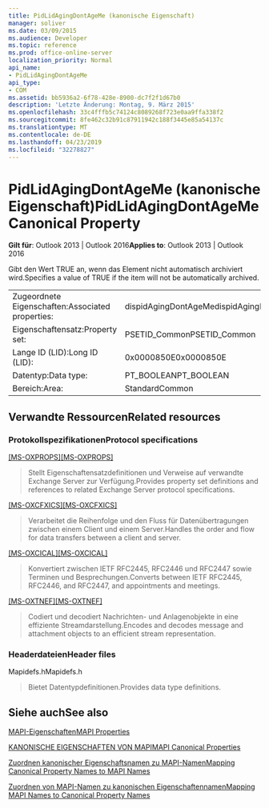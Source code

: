 ```yaml
---
title: PidLidAgingDontAgeMe (kanonische Eigenschaft)
manager: soliver
ms.date: 03/09/2015
ms.audience: Developer
ms.topic: reference
ms.prod: office-online-server
localization_priority: Normal
api_name:
- PidLidAgingDontAgeMe
api_type:
- COM
ms.assetid: bb5936a2-6f78-428e-8900-dc7f2f1d67b0
description: 'Letzte Änderung: Montag, 9. März 2015'
ms.openlocfilehash: 33c4fffb5c74124c8089268f723e0aa9ffa338f2
ms.sourcegitcommit: 8fe462c32b91c87911942c188f3445e85a54137c
ms.translationtype: MT
ms.contentlocale: de-DE
ms.lasthandoff: 04/23/2019
ms.locfileid: "32278827"
---
```

# <a name="pidlidagingdontageme-canonical-property"></a><span data-ttu-id="06a1c-103">PidLidAgingDontAgeMe (kanonische Eigenschaft)</span><span class="sxs-lookup"><span data-stu-id="06a1c-103">PidLidAgingDontAgeMe Canonical Property</span></span>

  
  
<span data-ttu-id="06a1c-104">**Gilt für**: Outlook 2013 | Outlook 2016</span><span class="sxs-lookup"><span data-stu-id="06a1c-104">**Applies to**: Outlook 2013 | Outlook 2016</span></span> 
  
<span data-ttu-id="06a1c-105">Gibt den Wert TRUE an, wenn das Element nicht automatisch archiviert wird.</span><span class="sxs-lookup"><span data-stu-id="06a1c-105">Specifies a value of TRUE if the item will not be automatically archived.</span></span>
  
|||
|:-----|:-----|
|<span data-ttu-id="06a1c-106">Zugeordnete Eigenschaften:</span><span class="sxs-lookup"><span data-stu-id="06a1c-106">Associated properties:</span></span>  <br/> |<span data-ttu-id="06a1c-107">dispidAgingDontAgeMe</span><span class="sxs-lookup"><span data-stu-id="06a1c-107">dispidAgingDontAgeMe</span></span>  <br/> |
|<span data-ttu-id="06a1c-108">Eigenschaftensatz:</span><span class="sxs-lookup"><span data-stu-id="06a1c-108">Property set:</span></span>  <br/> |<span data-ttu-id="06a1c-109">PSETID_Common</span><span class="sxs-lookup"><span data-stu-id="06a1c-109">PSETID_Common</span></span>  <br/> |
|<span data-ttu-id="06a1c-110">Lange ID (LID):</span><span class="sxs-lookup"><span data-stu-id="06a1c-110">Long ID (LID):</span></span>  <br/> |<span data-ttu-id="06a1c-111">0x0000850E</span><span class="sxs-lookup"><span data-stu-id="06a1c-111">0x0000850E</span></span>  <br/> |
|<span data-ttu-id="06a1c-112">Datentyp:</span><span class="sxs-lookup"><span data-stu-id="06a1c-112">Data type:</span></span>  <br/> |<span data-ttu-id="06a1c-113">PT_BOOLEAN</span><span class="sxs-lookup"><span data-stu-id="06a1c-113">PT_BOOLEAN</span></span>  <br/> |
|<span data-ttu-id="06a1c-114">Bereich:</span><span class="sxs-lookup"><span data-stu-id="06a1c-114">Area:</span></span>  <br/> |<span data-ttu-id="06a1c-115">Standard</span><span class="sxs-lookup"><span data-stu-id="06a1c-115">Common</span></span>  <br/> |
   
## <a name="related-resources"></a><span data-ttu-id="06a1c-116">Verwandte Ressourcen</span><span class="sxs-lookup"><span data-stu-id="06a1c-116">Related resources</span></span>

### <a name="protocol-specifications"></a><span data-ttu-id="06a1c-117">Protokollspezifikationen</span><span class="sxs-lookup"><span data-stu-id="06a1c-117">Protocol specifications</span></span>

<span data-ttu-id="06a1c-118">[[MS-OXPROPS]](https://msdn.microsoft.com/library/f6ab1613-aefe-447d-a49c-18217230b148%28Office.15%29.aspx)</span><span class="sxs-lookup"><span data-stu-id="06a1c-118">[[MS-OXPROPS]](https://msdn.microsoft.com/library/f6ab1613-aefe-447d-a49c-18217230b148%28Office.15%29.aspx)</span></span>
  
> <span data-ttu-id="06a1c-119">Stellt Eigenschaftensatzdefinitionen und Verweise auf verwandte Exchange Server zur Verfügung.</span><span class="sxs-lookup"><span data-stu-id="06a1c-119">Provides property set definitions and references to related Exchange Server protocol specifications.</span></span>
    
<span data-ttu-id="06a1c-120">[[MS-OXCFXICS]](https://msdn.microsoft.com/library/b9752f3d-d50d-44b8-9e6b-608a117c8532%28Office.15%29.aspx)</span><span class="sxs-lookup"><span data-stu-id="06a1c-120">[[MS-OXCFXICS]](https://msdn.microsoft.com/library/b9752f3d-d50d-44b8-9e6b-608a117c8532%28Office.15%29.aspx)</span></span>
  
> <span data-ttu-id="06a1c-121">Verarbeitet die Reihenfolge und den Fluss für Datenübertragungen zwischen einem Client und einem Server.</span><span class="sxs-lookup"><span data-stu-id="06a1c-121">Handles the order and flow for data transfers between a client and server.</span></span>
    
<span data-ttu-id="06a1c-122">[[MS-OXCICAL]](https://msdn.microsoft.com/library/a685a040-5b69-4c84-b084-795113fb4012%28Office.15%29.aspx)</span><span class="sxs-lookup"><span data-stu-id="06a1c-122">[[MS-OXCICAL]](https://msdn.microsoft.com/library/a685a040-5b69-4c84-b084-795113fb4012%28Office.15%29.aspx)</span></span>
  
> <span data-ttu-id="06a1c-123">Konvertiert zwischen IETF RFC2445, RFC2446 und RFC2447 sowie Terminen und Besprechungen.</span><span class="sxs-lookup"><span data-stu-id="06a1c-123">Converts between IETF RFC2445, RFC2446, and RFC2447, and appointments and meetings.</span></span>
    
<span data-ttu-id="06a1c-124">[[MS-OXTNEF]](https://msdn.microsoft.com/library/1f0544d7-30b7-4194-b58f-adc82f3763bb%28Office.15%29.aspx)</span><span class="sxs-lookup"><span data-stu-id="06a1c-124">[[MS-OXTNEF]](https://msdn.microsoft.com/library/1f0544d7-30b7-4194-b58f-adc82f3763bb%28Office.15%29.aspx)</span></span>
  
> <span data-ttu-id="06a1c-125">Codiert und decodiert Nachrichten- und Anlagenobjekte in eine effiziente Streamdarstellung.</span><span class="sxs-lookup"><span data-stu-id="06a1c-125">Encodes and decodes message and attachment objects to an efficient stream representation.</span></span>
    
### <a name="header-files"></a><span data-ttu-id="06a1c-126">Headerdateien</span><span class="sxs-lookup"><span data-stu-id="06a1c-126">Header files</span></span>

<span data-ttu-id="06a1c-127">Mapidefs.h</span><span class="sxs-lookup"><span data-stu-id="06a1c-127">Mapidefs.h</span></span>
  
> <span data-ttu-id="06a1c-128">Bietet Datentypdefinitionen.</span><span class="sxs-lookup"><span data-stu-id="06a1c-128">Provides data type definitions.</span></span>
    
## <a name="see-also"></a><span data-ttu-id="06a1c-129">Siehe auch</span><span class="sxs-lookup"><span data-stu-id="06a1c-129">See also</span></span>



[<span data-ttu-id="06a1c-130">MAPI-Eigenschaften</span><span class="sxs-lookup"><span data-stu-id="06a1c-130">MAPI Properties</span></span>](mapi-properties.md)
  
[<span data-ttu-id="06a1c-131">KANONISCHE EIGENSCHAFTEN VON MAPI</span><span class="sxs-lookup"><span data-stu-id="06a1c-131">MAPI Canonical Properties</span></span>](mapi-canonical-properties.md)
  
[<span data-ttu-id="06a1c-132">Zuordnen kanonischer Eigenschaftsnamen zu MAPI-Namen</span><span class="sxs-lookup"><span data-stu-id="06a1c-132">Mapping Canonical Property Names to MAPI Names</span></span>](mapping-canonical-property-names-to-mapi-names.md)
  
[<span data-ttu-id="06a1c-133">Zuordnen von MAPI-Namen zu kanonischen Eigenschaftennamen</span><span class="sxs-lookup"><span data-stu-id="06a1c-133">Mapping MAPI Names to Canonical Property Names</span></span>](mapping-mapi-names-to-canonical-property-names.md)

